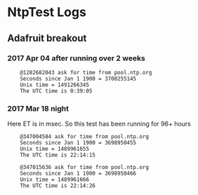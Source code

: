 # NtpTest Logs

## Adafruit breakout
### 2017 Apr 04 after running over 2 weeks
```
	@1282682043 ask for time from pool.ntp.org
	Seconds since Jan 1 1900 = 3700255145
	Unix time = 1491266345
	The UTC time is 0:39:05
```
### 2017 Mar 18 night
Here ET is in msec. So this test has been running for 96+ hours
```
	@347004584 ask for time from pool.ntp.org
	Seconds since Jan 1 1900 = 3698950455
	Unix time = 1489961655
	The UTC time is 22:14:15

	@347015636 ask for time from pool.ntp.org
	Seconds since Jan 1 1900 = 3698950466
	Unix time = 1489961666
	The UTC time is 22:14:26
```
